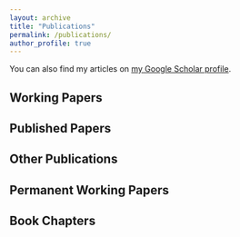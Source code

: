 ```yaml
---
layout: archive
title: "Publications"
permalink: /publications/
author_profile: true
---
```


<!---
{% if author.googlescholar %}
  You can find my articles on <u><a href="{{author.googlescholar}}">my Google Scholar profile</a></u> but they are also listed below with links to the PDFs in some cases.
{% endif %}

{% include base_path %}

{% for post in site.publications reversed %}
  {% include archive-single.html %}
{% endfor %} 
--->

You can also find my articles on [my Google Scholar profile](https://scholar.google.com/citations?user=cSXJYiUAAAAJ&hl=en).
## Working Papers


## Published Papers


## Other Publications


## Permanent  Working Papers


## Book Chapters
